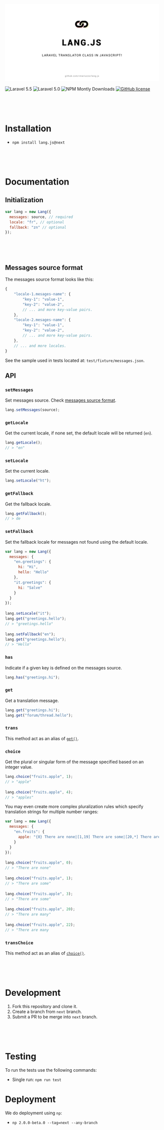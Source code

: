 ![Lang.js – Localization library written in JavaScript highly inspired on Laravel's Lang.](.github/banner.png)

![Laravel 5.5](https://img.shields.io/badge/Laravel-5.5-f4645f.svg)
![Laravel 5.0](https://img.shields.io/badge/Laravel-5.0-f4645f.svg)
![NPM Montly Downloads](https://img.shields.io/npm/dm/lang.js.svg)
[![GitHub license](https://img.shields.io/badge/license-MIT-blue.svg)](https://raw.githubusercontent.com/rmariuzzo/Lang.js/master/LICENSE)

<br>
<br>
<br>

# Installation

- `npm install lang.js@next`

<br>
<br>
<br>

# Documentation

## Initialization

```js
var lang = new Lang({
  messages: source, // required
  locale: "fr", // optional
  fallback: "zn" // optional
});
```

<br>
<br>
<br>

## Messages source format

The messages source format looks like this:

```js
{
    "locale-1.mesages-name": {
        "key-1": "value-1",
        "key-2": "value-2",
        // ... and more key-value pairs.
    },
    "locale-2.mesages-name": {
        "key-1": "value-1",
        "key-2": "value-2",
        // ... and more key-value pairs.
    },
    // ... and more locales.
}
```

See the sample used in tests located at: `test/fixture/messages.json`.

## API

### `setMessages`

Set messages source. Check [messages source format](#messages-source-format).

```js
lang.setMessages(source);
```

### `getLocale`

Get the current locale, if none set, the default locale will be returned (`en`).

```js
lang.getLocale();
// > "en"
```

### `setLocale`

Set the current locale.

```js
lang.setLocale("ht");
```

### `getFallback`

Get the fallback locale.

```js
lang.getFallback();
// > de
```

### `setFallback`

Set the fallback locale for messages not found using the default locale.

```js
var lang = new Lang({
  messages: {
    "en.greetings": {
      hi: "Hi",
      hello: "Hello"
    },
    "it.greetings": {
      hi: "Salve"
    }
  }
});

lang.setLocale("it");
lang.get("greetings.hello");
// > "greetings.hello"

lang.setFallback("en");
lang.get("greetings.hello");
// > "Hello"
```

### `has`

Indicate if a given key is defined on the messages source.

```js
lang.has("greetings.hi");
```

### `get`

Get a translation message.

```js
lang.get("greetings.hi");
lang.get("forum/thread.hello");
```

### `trans`

This method act as an alias of [`get()`](#get).

### `choice`

Get the plural or singular form of the message specified based on an integer value.

```js
lang.choice("fruits.apple", 1);
// > "apple"

lang.choice("fruits.apple", 4);
// > "apples"
```

You may even create more complex pluralization rules which specify translation strings for multiple number ranges:

```js
var lang = new Lang({
  messages: {
    "en.fruits": {
      apple: "{0} There are none|[1,19] There are some|[20,*] There are many"
    }
  }
});

lang.choice("fruits.apple", 0);
// > "There are none"

lang.choice("fruits.apple", 1);
// > "There are some"

lang.choice("fruits.apple", 3);
// > "There are some"

lang.choice("fruits.apple", 20);
// > "There are many"

lang.choice("fruits.apple", 22);
// > "There are many
```

### `transChoice`

This method act as an alias of [`choice()`](#choice).

<br>
<br>
<br>

# Development

1.  Fork this repository and clone it.
2.  Create a branch from `next` branch.
3.  Submit a PR to be merge into `next` branch.

<br>
<br>
<br>

# Testing

To run the tests use the following commands:

- Single run: `npm run test`

# Deployment

We do deployment using `np`:

- `np 2.0.0-beta.0 --tag=next --any-branch`
